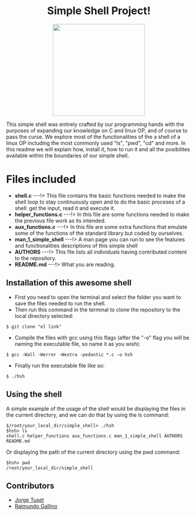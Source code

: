 <h1 align="center"> Simple Shell Project! </h1>
<p align="center">
  <img width="250" height="250" src="file:///Users/raimundogallino/Desktop/seashellParticlerRender4.png"/>
</p>

This simple shell was entirely crafted by our programming hands with the purposes of expanding our knowledge on C and linux OP, and of course to pass the curse. We explore most of the functionalities of the a shell of a linux OP including the most commonly used "ls", "pwd", "cd" and more. In this readme we will explain how, install it, how to run it and all the posibilites available within the boundaries  of our simple shell.


# Files included
- **shell.c**  ---!> This file contains the basic functions needed to make the shell loop to stay continuously open and to do the basic proceses of a shell: get the input, read it and execute it.
- **helper_functions.c** ---!> In this file are some functions needed to make the previous file work as its intended.
- **aux_functions.c** ---!> In this file are some extra functions that emulate some of the functions of the standard library but coded by ourselves.
- **man_1_simple_shell** ---!> A man page you can run to see the features and functionalities descriptions of this simple shell 
- **AUTHORS** ---!> This file lists all individuals having contributed content to the repository.
- **README.md** ---!> What you are reading.

## Installation of this awesome shell 
- First you need to open the terminal and select the folder you want to save the files needed to run the shell.
- Then run this command in the terminal to clone the repository to the local directory selected:
```ssh
$ git clone "el link"
```
 - Compile the files with gcc using this flags (after the "-o" flag you will be naming the executable file, so name it as you wish):
```ssh
$ gcc -Wall -Werror -Wextra -pedantic *.c -o hsh
```
- Finally run the executable file like so:
```ssh
$ ./hsh
```

## Using the shell 

A simple example of the usage of the shell would be displaying the files in the current directory, and we can do that by using the ls command:
```ssh
$/root/your_local_dir/simple_shell> ./hsh
$hsh> ls
shell.c helper_functions aux_functions.c man_1_simple_shell AUTHORS README.md
```
Or displaying the path of the current directory using the pwd command:
```ssh
$hsh> pwd 
/root/your_local_dir/simple_shell
```


## Contributors
 - [Jorge Tuset](https://github.com/jtusetgraniello)
 - [Raimundo Gallino](https://github.com/RaimundoGallino)

